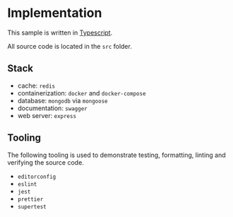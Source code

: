 # Implementation

This sample is written in [Typescript](https://github.com/shaunlmason/efuse-sample/blob/master/docs/SPECS.md).

All source code is located in the `src` folder.

## Stack

-   cache: `redis`
-   containerization: `docker` and `docker-compose`
-   database: `mongodb` via `mongoose`
-   documentation: `swagger`
-   web server: `express`

## Tooling

The following tooling is used to demonstrate testing, formatting, linting and verifying the source code.

-   `editorconfig`
-   `eslint`
-   `jest`
-   `prettier`
-   `supertest`
